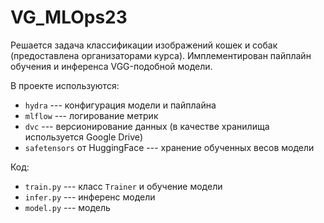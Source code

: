# VG_MLOps23

Решается задача классификации изображений кошек и собак (предоставлена организаторами курса). Имплементирован пайплайн обучения и инференса VGG-подобной модели.

В проекте используются:

* `hydra` --- конфигурация модели и пайплайна
* `mlflow` --- логирование метрик
* `dvc` --- версионирование данных (в качестве хранилища используется Google Drive)
* `safetensors` от HuggingFace --- хранение обученных весов модели

Код:

* `train.py` --- класс `Trainer` и обучение модели
* `infer.py` --- инференс модели
* `model.py` --- модель
